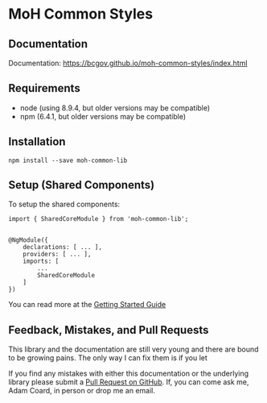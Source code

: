 # MoH Common Styles

## Documentation

Documentation: https://bcgov.github.io/moh-common-styles/index.html

## Requirements

* node (using 8.9.4, but older versions may be compatible)
* npm (6.4.1, but older versions may be compatible)

## Installation

    npm install --save moh-common-lib


## Setup (Shared Components)

To setup the shared components:



    import { SharedCoreModule } from 'moh-common-lib';


    @NgModule({
        declarations: [ ... ],
        providers: [ ... ],
        imports: [
            ...
            SharedCoreModule
        ]
    })

You can read more at the [Getting Started Guide](https://bcgov.github.io/moh-common-styles/additional-documentation/getting-started.html)


## Feedback, Mistakes, and Pull Requests

This library and the documentation are still very young and there are bound to be growing pains. The only way I can fix them is if you let 

If you find any mistakes with either this documentation or the underlying library please submit a [Pull Request on GitHub](https://github.com/bcgov/moh-common-styles/pulls). If, you can come ask me, Adam Coard, in person or drop me an email.

